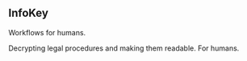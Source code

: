## InfoKey

Workflows for humans.

Decrypting legal procedures and making them
readable. For humans.

